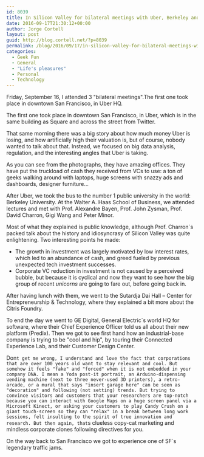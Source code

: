 ```yaml
---
id: 8039
title: In Silicon Valley for bilateral meetings with Uber, Berkeley and General Electric
date: 2016-09-17T21:30:12+00:00
author: Jorge Cortell
layout: post
guid: http://blog.cortell.net/?p=8039
permalink: /blog/2016/09/17/in-silicon-valley-for-bilateral-meetings-with-uber-berkeley-and-general-electric/
categories:
  - Geek Fun
  - General
  - "Life's pleasures"
  - Personal
  - Technology
---
```

Friday, September 16, I attended 3 "bilateral meetings".The first one took place in downtown San Francisco, in Uber HQ.

The first one took place in downtown San Francisco, in Uber, which is in the same building as Square and across the street from Twitter.

That same morning there was a big story about how much money Uber is losing, and how artificially high their valuation is, but of course, nobody wanted to talk about that. Instead, we focused on big data analysis, regulation, and the interesting angles that Uber is taking.

As you can see from the photographs, they have amazing offices. They have put the truckload of cash they received from VCs to use: a ton of geeks walking around with laptops, huge screens with snazzy ads and dashboards, designer furniture...

After Uber, we took the bus to the number 1 public university in the world: Berkeley University. At the Walter A. Haas School of Business, we attended lectures and met with Prof. Alexandre Bayen, Prof. John Zysman, Prof. David Charron, Gigi Wang and Peter Minor.

Most of what they explained is public knowledge, although Prof. Charron`s packed talk about the history and idiosyncrasy of Silicon Valley was quite enlightening. Two interesting points he made:

  * The growth in investment was largely motivated by low interest rates, which led to an abundance of cash, and greed fueled by previous unexpected tech investment successes.
  * Corporate VC reduction in investment is not caused by a perceived bubble, but because it is cyclical and now they want to see how the big group of recent _unicorns_ are going to fare out, before going back in.

After having lunch with them, we went to the Sutardja Dai Hall – Center for Entrepreneurship & Technology, where they explained a bit more about the Citris Foundry.

To end the day we went to GE Digital, General Electric`s world HQ for software, where their Chief Experience Officer told us all about their new platform (Predix). Then we got to see first hand how an industrial-base company is trying to be "cool and hip", by touring their Connected Experience Lab, and their Customer Design Center.

Don`t get me wrong, I understand and love the fact that corporations that are over 100 years old want to stay relevant and cool. But somehow it feels "fake" and "forced" when it is not embedded in your company DNA. I mean a Yoda post-it portrait, an Arduino-dispensing vending machine (next to three never-used 3D printers), a retro-arcade, or a mural that says "insert garage here" can be seen as "decoration" and following (not setting) trends. But trying to convince visitors and customers that your researchers are top-notch because you can interact with Google Maps on a huge screen panel via a Microsoft Kinect, or asking your customers to play Candy Crush on a giant touch-screen so they can "relax" in a break between long work sessions, felt insulting to the spirit of true innovation and research. But then again, that`s clueless copy-cat marketing and mindless corporate clones following directives for you.

On the way back to San Francisco we got to experience one of SF`s legendary traffic jams.